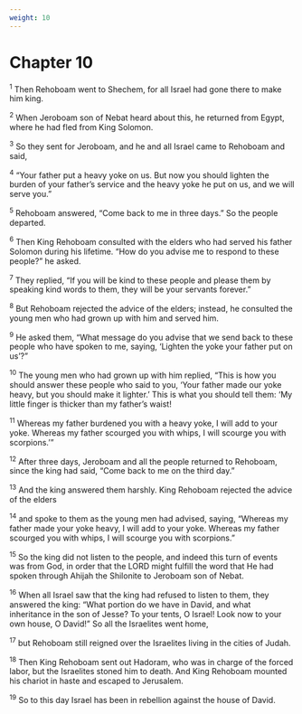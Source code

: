 ```yaml
---
weight: 10
---
```


# Chapter 10

<sup>1</sup> Then Rehoboam went to Shechem, for all Israel had gone there to make him king. 

<sup>2</sup> When Jeroboam son of Nebat heard about this, he returned from Egypt, where he had fled from King Solomon. 

<sup>3</sup> So they sent for Jeroboam, and he and all Israel came to Rehoboam and said, 

<sup>4</sup> “Your father put a heavy yoke on us. But now you should lighten the burden of your father’s service and the heavy yoke he put on us, and we will serve you.” 

<sup>5</sup> Rehoboam answered, “Come back to me in three days.” So the people departed. 

<sup>6</sup> Then King Rehoboam consulted with the elders who had served his father Solomon during his lifetime. “How do you advise me to respond to these people?” he asked. 

<sup>7</sup> They replied, “If you will be kind to these people and please them by speaking kind words to them, they will be your servants forever.” 

<sup>8</sup> But Rehoboam rejected the advice of the elders; instead, he consulted the young men who had grown up with him and served him. 

<sup>9</sup> He asked them, “What message do you advise that we send back to these people who have spoken to me, saying, ‘Lighten the yoke your father put on us’?” 

<sup>10</sup> The young men who had grown up with him replied, “This is how you should answer these people who said to you, ‘Your father made our yoke heavy, but you should make it lighter.’ This is what you should tell them: ‘My little finger is thicker than my father’s waist! 

<sup>11</sup> Whereas my father burdened you with a heavy yoke, I will add to your yoke. Whereas my father scourged you with whips, I will scourge you with scorpions.’” 

<sup>12</sup> After three days, Jeroboam and all the people returned to Rehoboam, since the king had said, “Come back to me on the third day.” 

<sup>13</sup> And the king answered them harshly. King Rehoboam rejected the advice of the elders 

<sup>14</sup> and spoke to them as the young men had advised, saying, “Whereas my father made your yoke heavy, I will add to your yoke. Whereas my father scourged you with whips, I will scourge you with scorpions.” 

<sup>15</sup> So the king did not listen to the people, and indeed this turn of events was from God, in order that the LORD might fulfill the word that He had spoken through Ahijah the Shilonite to Jeroboam son of Nebat. 

<sup>16</sup> When all Israel saw that the king had refused to listen to them, they answered the king: “What portion do we have in David, and what inheritance in the son of Jesse? To your tents, O Israel! Look now to your own house, O David!” So all the Israelites went home, 

<sup>17</sup> but Rehoboam still reigned over the Israelites living in the cities of Judah. 

<sup>18</sup> Then King Rehoboam sent out Hadoram, who was in charge of the forced labor, but the Israelites stoned him to death. And King Rehoboam mounted his chariot in haste and escaped to Jerusalem. 

<sup>19</sup> So to this day Israel has been in rebellion against the house of David. 



